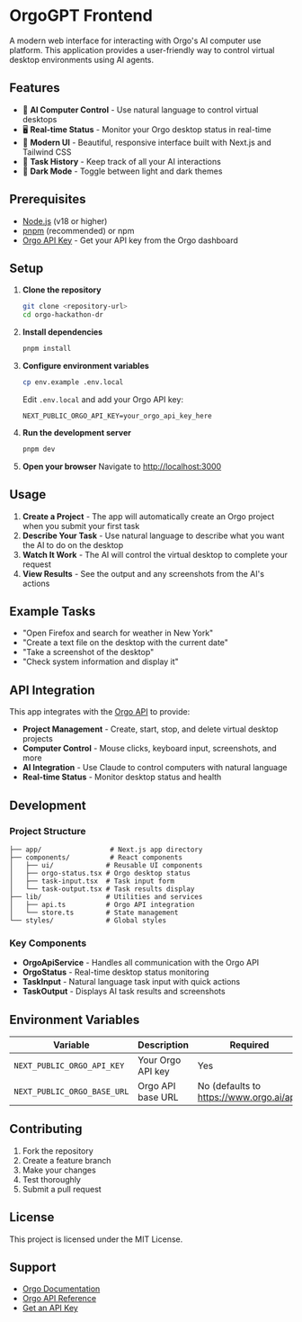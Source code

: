 # OrgoGPT Frontend

A modern web interface for interacting with Orgo's AI computer use platform. This application provides a user-friendly way to control virtual desktop environments using AI agents.

## Features

- 🤖 **AI Computer Control** - Use natural language to control virtual desktops
- 🖥️ **Real-time Status** - Monitor your Orgo desktop status in real-time
- 📱 **Modern UI** - Beautiful, responsive interface built with Next.js and Tailwind CSS
- 🔄 **Task History** - Keep track of all your AI interactions
- 🌙 **Dark Mode** - Toggle between light and dark themes

## Prerequisites

- [Node.js](https://nodejs.org/) (v18 or higher)
- [pnpm](https://pnpm.io/) (recommended) or npm
- [Orgo API Key](https://www.orgo.ai/) - Get your API key from the Orgo dashboard

## Setup

1. **Clone the repository**
   ```bash
   git clone <repository-url>
   cd orgo-hackathon-dr
   ```

2. **Install dependencies**
   ```bash
   pnpm install
   ```

3. **Configure environment variables**
   ```bash
   cp env.example .env.local
   ```
   
   Edit `.env.local` and add your Orgo API key:
   ```env
   NEXT_PUBLIC_ORGO_API_KEY=your_orgo_api_key_here
   ```

4. **Run the development server**
   ```bash
   pnpm dev
   ```

5. **Open your browser**
   Navigate to [http://localhost:3000](http://localhost:3000)

## Usage

1. **Create a Project** - The app will automatically create an Orgo project when you submit your first task
2. **Describe Your Task** - Use natural language to describe what you want the AI to do on the desktop
3. **Watch It Work** - The AI will control the virtual desktop to complete your request
4. **View Results** - See the output and any screenshots from the AI's actions

## Example Tasks

- "Open Firefox and search for weather in New York"
- "Create a text file on the desktop with the current date"
- "Take a screenshot of the desktop"
- "Check system information and display it"

## API Integration

This app integrates with the [Orgo API](https://docs.orgo.ai/) to provide:

- **Project Management** - Create, start, stop, and delete virtual desktop projects
- **Computer Control** - Mouse clicks, keyboard input, screenshots, and more
- **AI Integration** - Use Claude to control computers with natural language
- **Real-time Status** - Monitor desktop status and health

## Development

### Project Structure

```
├── app/                 # Next.js app directory
├── components/          # React components
│   ├── ui/             # Reusable UI components
│   ├── orgo-status.tsx # Orgo desktop status
│   ├── task-input.tsx  # Task input form
│   └── task-output.tsx # Task results display
├── lib/                # Utilities and services
│   ├── api.ts          # Orgo API integration
│   └── store.ts        # State management
└── styles/             # Global styles
```

### Key Components

- **OrgoApiService** - Handles all communication with the Orgo API
- **OrgoStatus** - Real-time desktop status monitoring
- **TaskInput** - Natural language task input with quick actions
- **TaskOutput** - Displays AI task results and screenshots

## Environment Variables

| Variable | Description | Required |
|----------|-------------|----------|
| `NEXT_PUBLIC_ORGO_API_KEY` | Your Orgo API key | Yes |
| `NEXT_PUBLIC_ORGO_BASE_URL` | Orgo API base URL | No (defaults to https://www.orgo.ai/api) |

## Contributing

1. Fork the repository
2. Create a feature branch
3. Make your changes
4. Test thoroughly
5. Submit a pull request

## License

This project is licensed under the MIT License.

## Support

- [Orgo Documentation](https://docs.orgo.ai/)
- [Orgo API Reference](https://docs.orgo.ai/api-reference)
- [Get an API Key](https://www.orgo.ai/)